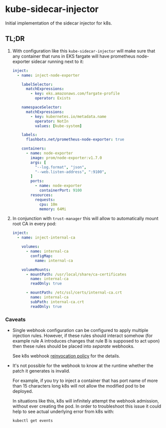 # kube-sidecar-injector

Initial implementation of the sidecar injector for k8s.

## TL;DR

1.  With configuration like this `kube-sidecar-injector` will make sure that any
    container that runs in EKS fargate will have prometheus node-exporter sidecar
    running next to it:

    ```yaml
    inject:
      - name: inject-node-exporter

        labelSelector:
          matchExpressions:
            - key: eks.amazonaws.com/fargate-profile
              operator: Exists

        namespaceSelector:
          matchExpressions:
            - key: kubernetes.io/metadata.name
              operator: NotIn
              values: [kube-system]

        labels:
          flashbots.net/prometheus-node-exporter: true

        containers:
          - name: node-exporter
            image: prom/node-exporter:v1.7.0
            args: [
              "--log.format", "json",
              "--web.listen-address", ":9100",
            ]
            ports:
              - name: node-exporter
                containerPort: 9100
            resources:
              requests:
                cpu: 10m
                memory: 64Mi
    ```

2.  In conjunction with `trust-manager` this will allow to automatically mount
    root CA in every pod:

    ```yaml
    inject:
      - name: inject-internal-ca

        volumes:
          - name: internal-ca
            configMap:
              name: internal-ca

        volumeMounts:
          - mountPath: /usr/local/share/ca-certificates
            name: internal-ca
            readOnly: true

          - mountPath: /etc/ssl/certs/internal-ca.crt
            name: internal-ca
            subPath: internal-ca.crt
            readOnly: true
    ```

### Caveats

- Single webhook configuration can be configured to apply multiple injection
  rules.  However, if these rules should interact somehow (for example rule A
  introduces changes that rule B is supposed to act upon) then these rules
  should be placed into _separate_ webhooks.

  See k8s webhook [reinvocation policy](https://kubernetes.io/docs/reference/access-authn-authz/extensible-admission-controllers/#reinvocation-policy)
  for the details.

- It's not possible for the webhook to know at the runtime whether the patch it
  generates is invalid.

  For example, if you try to inject a container that has port name of more than
  15 characters long k8s will not allow the modified pod to be deployed.

  In situations like this, k8s will infinitely attempt the webhook admission,
  without ever creating the pod.  In order to troubleshoot this issue it could
  help to see actual underlying error from k8s with:

  ```shell
  kubectl get events
  ```
